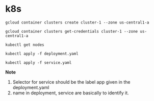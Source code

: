# k8s

```
gcloud container clusters create cluster-1 --zone us-central1-a

gcloud container clusters get-credentials cluster-1 --zone us-central1-a

kubectl get nodes

kubectl apply -f deployment.yaml

kubectl apply -f service.yaml

```

**Note** 
1. Selector for service should be the label app given in the deployment.yaml
2. name in deployment, service are basically to identify it.
